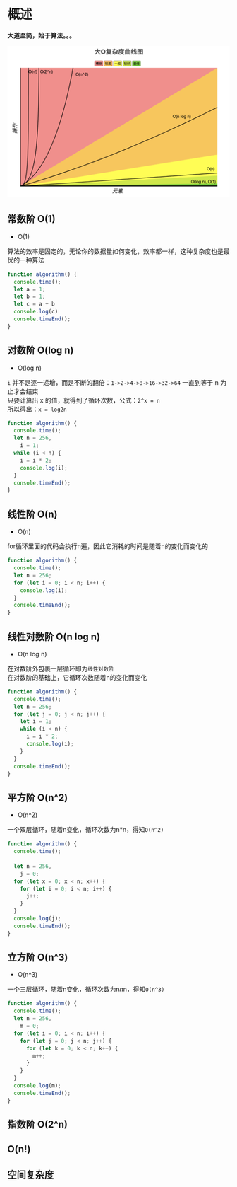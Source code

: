 # 概述

**大道至简，始于算法。。。**

![o.png](./assets/o.png)

## 常数阶 O(1)
- O(1)  

算法的效率是固定的，无论你的数据量如何变化，效率都一样，这种复杂度也是最优的一种算法

```js
function algorithm() {
  console.time();
  let a = 1;
  let b = 1;
  let c = a + b
  console.log(c)
  console.timeEnd();
}
```
## 对数阶 O(log n)
- O(log n)  

`i` 并不是逐一递增，而是不断的翻倍：`1->2->4->8->16->32->64` 一直到等于 n 为止才会结束  
只要计算出 x 的值，就得到了循环次数，公式：`2^x = n`  
所以得出：`x = log2n`

```js
function algorithm() {
  console.time();
  let n = 256,
    i = 1;
  while (i < n) {
    i = i * 2;
    console.log(i);
  }
  console.timeEnd();
}
```
## 线性阶 O(n)
- O(n)  

for循环里面的代码会执行n遍，因此它消耗的时间是随着n的变化而变化的

```js
function algorithm() {
  console.time();
  let n = 256;
  for (let i = 0; i < n; i++) {
    console.log(i);
  }
  console.timeEnd();
}
```
## 线性对数阶 O(n log n)
- O(n log n)  

在对数阶外包裹一层循环即为`线性对数阶`  
在对数阶的基础上，它循环次数随着n的变化而变化

```js
function algorithm() {
  console.time();
  let n = 256;
  for (let j = 0; j < n; j++) {
    let i = 1;
    while (i < n) {
      i = i * 2;
      console.log(i);
    }
  }
  console.timeEnd();
}
```
## 平方阶 O(n^2)
- O(n^2)  

一个双层循环，随着n变化，循环次数为n*n，得知`O(n^2)`

```js
function algorithm() {
  console.time();

  let n = 256,
    j = 0;
  for (let x = 0; x < n; x++) {
    for (let i = 0; i < n; i++) {
      j++;
    }
  }
  console.log(j);
  console.timeEnd();
}
```
## 立方阶 O(n^3)

- O(n^3) 

一个三层循环，随着n变化，循环次数为n*n*n，得知`O(n^3)`

```js
function algorithm() {
  console.time();
  let n = 256,
    m = 0;
  for (let i = 0; i < n; i++) {
    for (let j = 0; j < n; j++) {
      for (let k = 0; k < n; k++) {
        m++;
      }
    }
  }
  console.log(m);
  console.timeEnd();
}
```
## 指数阶 O(2^n)
## O(n!)
## 空间复杂度